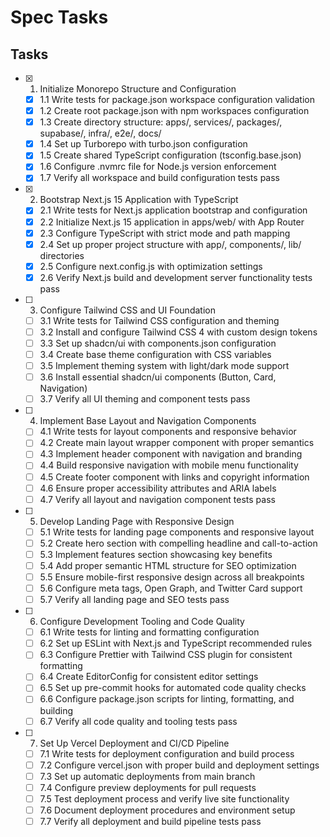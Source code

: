 # Spec Tasks

## Tasks

- [x] 1. Initialize Monorepo Structure and Configuration
  - [x] 1.1 Write tests for package.json workspace configuration validation
  - [x] 1.2 Create root package.json with npm workspaces configuration
  - [x] 1.3 Create directory structure: apps/, services/, packages/, supabase/, infra/, e2e/, docs/
  - [x] 1.4 Set up Turborepo with turbo.json configuration
  - [x] 1.5 Create shared TypeScript configuration (tsconfig.base.json)
  - [x] 1.6 Configure .nvmrc file for Node.js version enforcement
  - [x] 1.7 Verify all workspace and build configuration tests pass

- [x] 2. Bootstrap Next.js 15 Application with TypeScript
  - [x] 2.1 Write tests for Next.js application bootstrap and configuration
  - [x] 2.2 Initialize Next.js 15 application in apps/web/ with App Router
  - [x] 2.3 Configure TypeScript with strict mode and path mapping
  - [x] 2.4 Set up proper project structure with app/, components/, lib/ directories
  - [x] 2.5 Configure next.config.js with optimization settings
  - [x] 2.6 Verify Next.js build and development server functionality tests pass

- [ ] 3. Configure Tailwind CSS and UI Foundation
  - [ ] 3.1 Write tests for Tailwind CSS configuration and theming
  - [ ] 3.2 Install and configure Tailwind CSS 4 with custom design tokens
  - [ ] 3.3 Set up shadcn/ui with components.json configuration
  - [ ] 3.4 Create base theme configuration with CSS variables
  - [ ] 3.5 Implement theming system with light/dark mode support
  - [ ] 3.6 Install essential shadcn/ui components (Button, Card, Navigation)
  - [ ] 3.7 Verify all UI theming and component tests pass

- [ ] 4. Implement Base Layout and Navigation Components
  - [ ] 4.1 Write tests for layout components and responsive behavior
  - [ ] 4.2 Create main layout wrapper component with proper semantics
  - [ ] 4.3 Implement header component with navigation and branding
  - [ ] 4.4 Build responsive navigation with mobile menu functionality
  - [ ] 4.5 Create footer component with links and copyright information
  - [ ] 4.6 Ensure proper accessibility attributes and ARIA labels
  - [ ] 4.7 Verify all layout and navigation component tests pass

- [ ] 5. Develop Landing Page with Responsive Design
  - [ ] 5.1 Write tests for landing page components and responsive layout
  - [ ] 5.2 Create hero section with compelling headline and call-to-action
  - [ ] 5.3 Implement features section showcasing key benefits
  - [ ] 5.4 Add proper semantic HTML structure for SEO optimization
  - [ ] 5.5 Ensure mobile-first responsive design across all breakpoints
  - [ ] 5.6 Configure meta tags, Open Graph, and Twitter Card support
  - [ ] 5.7 Verify all landing page and SEO tests pass

- [ ] 6. Configure Development Tooling and Code Quality
  - [ ] 6.1 Write tests for linting and formatting configuration
  - [ ] 6.2 Set up ESLint with Next.js and TypeScript recommended rules
  - [ ] 6.3 Configure Prettier with Tailwind CSS plugin for consistent formatting
  - [ ] 6.4 Create EditorConfig for consistent editor settings
  - [ ] 6.5 Set up pre-commit hooks for automated code quality checks
  - [ ] 6.6 Configure package.json scripts for linting, formatting, and building
  - [ ] 6.7 Verify all code quality and tooling tests pass

- [ ] 7. Set Up Vercel Deployment and CI/CD Pipeline
  - [ ] 7.1 Write tests for deployment configuration and build process
  - [ ] 7.2 Configure vercel.json with proper build and deployment settings
  - [ ] 7.3 Set up automatic deployments from main branch
  - [ ] 7.4 Configure preview deployments for pull requests
  - [ ] 7.5 Test deployment process and verify live site functionality
  - [ ] 7.6 Document deployment procedures and environment setup
  - [ ] 7.7 Verify all deployment and build pipeline tests pass
